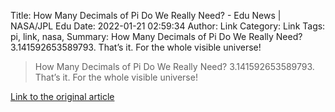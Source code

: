 Title: How Many Decimals of Pi Do We Really Need? - Edu News | NASA/JPL Edu
Date: 2022-01-21 02:59:34
Author: Link
Category: Link
Tags: pi, link, nasa, 
Summary: How Many Decimals of Pi Do We Really Need? 3.141592653589793. That’s it. For the whole visible universe!

> How Many Decimals of Pi Do We Really Need? 3.141592653589793. That’s it. For the whole visible universe!
> 
> 

[Link to the original article](https://www.jpl.nasa.gov/edu/news/2016/3/16/how-many-decimals-of-pi-do-we-really-need)
